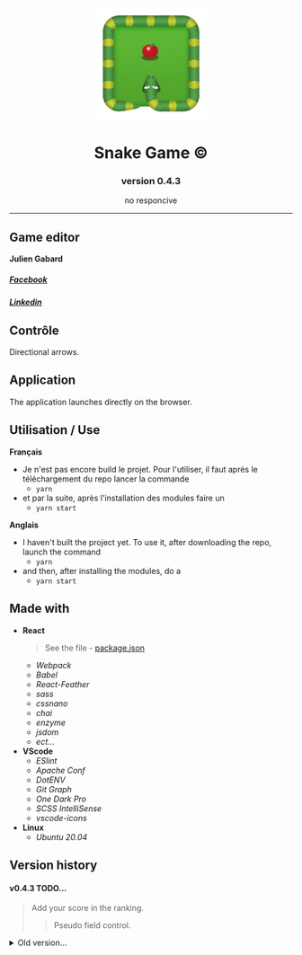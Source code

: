 <div align="center"><img src="src/assets/favicon.ico" alt="Snake Logo" width="200px"/></div>

<div align="center"><h1 size="4">Snake Game &copy; </h1><h3>version 0.4.3</h3><p>no responcive</p></div>

----------------

## Game editor
**Julien Gabard**
##### *[Facebook](https://www.facebook.com/julien.gabard.3)*
##### *[Linkedin](https://www.linkedin.com/in/julien-gabard/)*

## Contrôle
Directional arrows.

## Application
The application launches directly on the browser.

## Utilisation / Use
**Français**
- Je n'est pas encore build le projet.
Pour l'utiliser, il faut après le téléchargement du repo lancer la commande
  - `yarn`
- et par la suite, après l'installation des modules faire un
  - `yarn start`

**Anglais**
- I haven't built the project yet.
To use it, after downloading the repo, launch the command
  - `yarn`
- and then, after installing the modules, do a
  - `yarn start`

## Made with
- **React**
  > See the file - [package.json](package.json)
  - *Webpack*
  - *Babel*
  - *React-Feather*
  - *sass*
  - *cssnano*
  - *chai*
  - *enzyme*
  - *jsdom*
  - *ect...*
- **VScode**
  - *ESlint*
  - *Apache Conf*
  - *DotENV*
  - *Git Graph*
  - *One Dark Pro*
  - *SCSS IntelliSense*
  - *vscode-icons*
- **Linux**
  - *Ubuntu 20.04*

## Version history
#### v0.4.3 TODO...
> Add your score in the ranking.
>> Pseudo field control.
<details>
  <summary> Old version... </summary>
  
  #### v0.4.2
  > Addition of a classification by difficulty.
  >> Fix interval.
  >>> General optimization.
  #### v0.4.1
  > New font familly.
  >> Not yet finished, there remains the management of the classification when the game is over.
  #### v0.4
  > Addition of a pseudo form for the classification of the score.
  #### v0.3.6
  > Editing the game over.
  #### v0.3.5
  > Rename the Menu component to BoardGame.
  #### v0.3.4
  > Added shadow on the game text, snake, food and frame.
  #### v0.3.3
  > adding a wooden font.
  #### v0.3.2
  > No reset difficulty and speed when game over.
  #### v0.3.1
  > score that adapts to the difficulty chosen.
  #### v0.3
  > Added difficulty button for snake speed.
  #### v0.2.2
  > Add name for button play.
  #### v0.2.1
  > fixes the launch of the game over.
  #### v0.2
  > Addition of a play button.
  #### v0.1
  > functional base set.
</details>